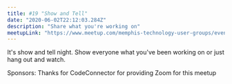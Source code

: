 ```yaml
---
title: #19 "Show and Tell"
date: "2020-06-02T22:12:03.284Z"
description: "Share what you're working on"
meetupLink: "https://www.meetup.com/memphis-technology-user-groups/events/wvmklrybcjbdb/"
---
```


It's show and tell night. Show everyone what you've been working on or just hang out and watch.

Sponsors:
Thanks for CodeConnector for providing Zoom for this meetup